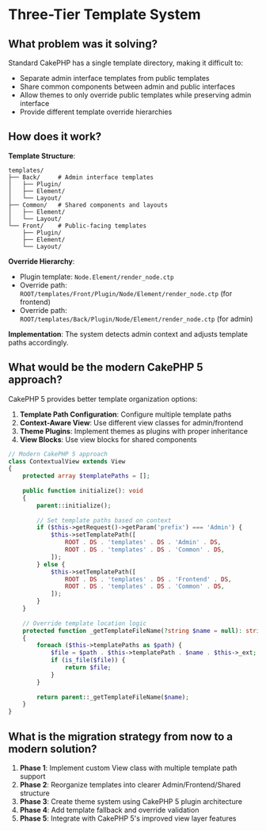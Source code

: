 # Three-Tier Template System

## What problem was it solving?

Standard CakePHP has a single template directory, making it difficult to:
- Separate admin interface templates from public templates
- Share common components between admin and public interfaces
- Allow themes to only override public templates while preserving admin interface
- Provide different template override hierarchies

## How does it work?

**Template Structure**:
```
templates/
├── Back/     # Admin interface templates
│   ├── Plugin/
│   ├── Element/
│   └── Layout/
├── Common/   # Shared components and layouts
│   ├── Element/
│   └── Layout/
└── Front/    # Public-facing templates
    ├── Plugin/
    ├── Element/
    └── Layout/
```

**Override Hierarchy**:
- Plugin template: `Node.Element/render_node.ctp`
- Override path: `ROOT/templates/Front/Plugin/Node/Element/render_node.ctp` (for frontend)
- Override path: `ROOT/templates/Back/Plugin/Node/Element/render_node.ctp` (for admin)

**Implementation**: The system detects admin context and adjusts template paths accordingly.

## What would be the modern CakePHP 5 approach?

CakePHP 5 provides better template organization options:

1. **Template Path Configuration**: Configure multiple template paths
2. **Context-Aware View**: Use different view classes for admin/frontend
3. **Theme Plugins**: Implement themes as plugins with proper inheritance
4. **View Blocks**: Use view blocks for shared components

```php
// Modern CakePHP 5 approach
class ContextualView extends View
{
    protected array $templatePaths = [];
    
    public function initialize(): void
    {
        parent::initialize();
        
        // Set template paths based on context
        if ($this->getRequest()->getParam('prefix') === 'Admin') {
            $this->setTemplatePath([
                ROOT . DS . 'templates' . DS . 'Admin' . DS,
                ROOT . DS . 'templates' . DS . 'Common' . DS,
            ]);
        } else {
            $this->setTemplatePath([
                ROOT . DS . 'templates' . DS . 'Frontend' . DS,
                ROOT . DS . 'templates' . DS . 'Common' . DS,
            ]);
        }
    }
    
    // Override template location logic
    protected function _getTemplateFileName(?string $name = null): string
    {
        foreach ($this->templatePaths as $path) {
            $file = $path . $this->templatePath . $name . $this->_ext;
            if (is_file($file)) {
                return $file;
            }
        }
        
        return parent::_getTemplateFileName($name);
    }
}
```

## What is the migration strategy from now to a modern solution?

1. **Phase 1**: Implement custom View class with multiple template path support
2. **Phase 2**: Reorganize templates into clearer Admin/Frontend/Shared structure
3. **Phase 3**: Create theme system using CakePHP 5 plugin architecture
4. **Phase 4**: Add template fallback and override validation
5. **Phase 5**: Integrate with CakePHP 5's improved view layer features